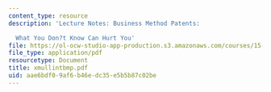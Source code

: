 ```yaml
---
content_type: resource
description: 'Lecture Notes: Business Method Patents:

  What You Don?t Know Can Hurt You'
file: https://ol-ocw-studio-app-production.s3.amazonaws.com/courses/15-615-law-for-the-entrepreneur-and-manager-spring-2003/aae6bdf09af6b46edc35e5b5b87c02be_xmullintbmp.pdf
file_type: application/pdf
resourcetype: Document
title: xmullintbmp.pdf
uid: aae6bdf0-9af6-b46e-dc35-e5b5b87c02be
---
```

